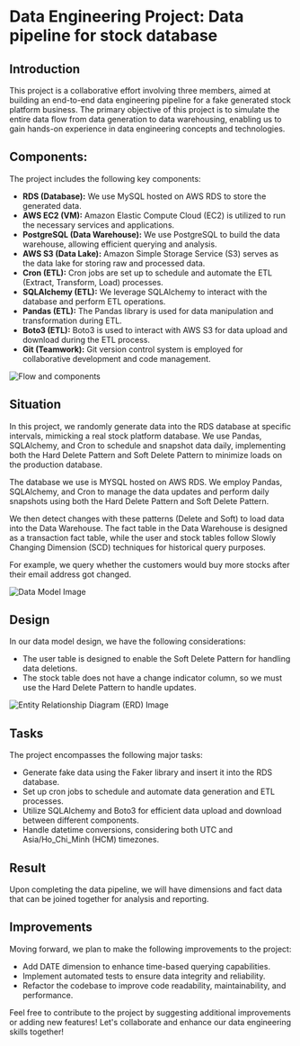 # Data Engineering Project: Data pipeline for stock database

## Introduction
This project is a collaborative effort involving three members, aimed at building an end-to-end data engineering pipeline for a fake generated stock platform business. The primary objective of this project is to simulate the entire data flow from data generation to data warehousing, enabling us to gain hands-on experience in data engineering concepts and technologies.

## Components:
The project includes the following key components:
- **RDS (Database):** We use MySQL hosted on AWS RDS to store the generated data.
- **AWS EC2 (VM):** Amazon Elastic Compute Cloud (EC2) is utilized to run the necessary services and applications.
- **PostgreSQL (Data Warehouse):** We use PostgreSQL to build the data warehouse, allowing efficient querying and analysis.
- **AWS S3 (Data Lake):** Amazon Simple Storage Service (S3) serves as the data lake for storing raw and processed data.
- **Cron (ETL):** Cron jobs are set up to schedule and automate the ETL (Extract, Transform, Load) processes.
- **SQLAlchemy (ETL):** We leverage SQLAlchemy to interact with the database and perform ETL operations.
- **Pandas (ETL):** The Pandas library is used for data manipulation and transformation during ETL.
- **Boto3 (ETL):** Boto3 is used to interact with AWS S3 for data upload and download during the ETL process.
- **Git (Teamwork):** Git version control system is employed for collaborative development and code management.

![Flow and components](https://github.com/hoanguyen071710/glorious-data-pipeline/assets/76463109/94a63875-8e78-4653-9617-f91077aacafe)


## Situation
In this project, we randomly generate data into the RDS database at specific intervals, mimicking a real stock platform database. We use Pandas, SQLAlchemy, and Cron to schedule and snapshot data daily, implementing both the Hard Delete Pattern and Soft Delete Pattern to minimize loads on the production database.

The database we use is MYSQL hosted on AWS RDS. We employ Pandas, SQLAlchemy, and Cron to manage the data updates and perform daily snapshots using both the Hard Delete Pattern and Soft Delete Pattern.

We then detect changes with these patterns (Delete and Soft) to load data into the Data Warehouse. The fact table in the Data Warehouse is designed as a transaction fact table, while the user and stock tables follow Slowly Changing Dimension (SCD) techniques for historical query purposes.

For example, we query whether the customers would buy more stocks after their email address got changed.

![Data Model Image](path/to/your/datamodelimage.png)

## Design
In our data model design, we have the following considerations:
- The user table is designed to enable the Soft Delete Pattern for handling data deletions.
- The stock table does not have a change indicator column, so we must use the Hard Delete Pattern to handle updates.

![Entity Relationship Diagram (ERD) Image](path/to/your/erdimage.png)

## Tasks
The project encompasses the following major tasks:
- Generate fake data using the Faker library and insert it into the RDS database.
- Set up cron jobs to schedule and automate data generation and ETL processes.
- Utilize SQLAlchemy and Boto3 for efficient data upload and download between different components.
- Handle datetime conversions, considering both UTC and Asia/Ho_Chi_Minh (HCM) timezones.

## Result
Upon completing the data pipeline, we will have dimensions and fact data that can be joined together for analysis and reporting.

## Improvements
Moving forward, we plan to make the following improvements to the project:
- Add DATE dimension to enhance time-based querying capabilities.
- Implement automated tests to ensure data integrity and reliability.
- Refactor the codebase to improve code readability, maintainability, and performance.

Feel free to contribute to the project by suggesting additional improvements or adding new features! Let's collaborate and enhance our data engineering skills together!
